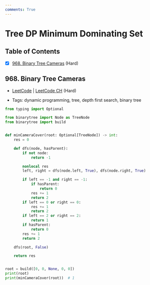 ```yaml
---
comments: True
---
```


# Tree DP Minimum Dominating Set

## Table of Contents

- [x] [968. Binary Tree Cameras](https://leetcode.cn/problems/binary-tree-cameras/) (Hard)

## 968. Binary Tree Cameras

-   [LeetCode](https://leetcode.com/problems/binary-tree-cameras/) | [LeetCode CH](https://leetcode.cn/problems/binary-tree-cameras/) (Hard)

-   Tags: dynamic programming, tree, depth first search, binary tree
```python title="968. Binary Tree Cameras - Python Solution"
from typing import Optional

from binarytree import Node as TreeNode
from binarytree import build


def minCameraCover(root: Optional[TreeNode]) -> int:
    res = 0

    def dfs(node, hasParent):
        if not node:
            return -1

        nonlocal res
        left, right = dfs(node.left, True), dfs(node.right, True)

        if left == -1 and right == -1:
            if hasParent:
                return 0
            res += 1
            return 2
        if left == 0 or right == 0:
            res += 1
            return 2
        if left == 2 or right == 2:
            return 1
        if hasParent:
            return 0
        res += 1
        return 2

    dfs(root, False)

    return res


root = build([0, 0, None, 0, 0])
print(root)
print(minCameraCover(root))  # 1

```

